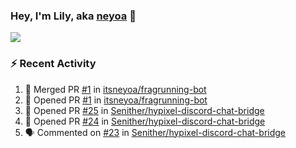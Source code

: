 ### Hey, I'm Lily, aka [neyoa][website] 💖

![](https://github-readme-stats.vercel.app/api?username=itsneyoa&show_icons=true&theme=midnight-purple&hide_border=true&count_private=true) 

### :zap: Recent Activity

<!--START_SECTION:activity-->
1. 🎉 Merged PR [#1](https://github.com/itsneyoa/fragrunning-bot/pull/1) in [itsneyoa/fragrunning-bot](https://github.com/itsneyoa/fragrunning-bot)
2. 💪 Opened PR [#1](https://github.com/itsneyoa/fragrunning-bot/pull/1) in [itsneyoa/fragrunning-bot](https://github.com/itsneyoa/fragrunning-bot)
3. 💪 Opened PR [#25](https://github.com/Senither/hypixel-discord-chat-bridge/pull/25) in [Senither/hypixel-discord-chat-bridge](https://github.com/Senither/hypixel-discord-chat-bridge)
4. 💪 Opened PR [#24](https://github.com/Senither/hypixel-discord-chat-bridge/pull/24) in [Senither/hypixel-discord-chat-bridge](https://github.com/Senither/hypixel-discord-chat-bridge)
5. 🗣 Commented on [#23](https://github.com/Senither/hypixel-discord-chat-bridge/issues/23) in [Senither/hypixel-discord-chat-bridge](https://github.com/Senither/hypixel-discord-chat-bridge)
<!--END_SECTION:activity-->

<!--Now playing maybe? https://github.com/novatorem/novatorem-->

[website]: https://neyoa.me
